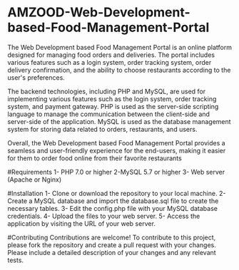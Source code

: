 # AMZOOD-Web-Development-based-Food-Management-Portal

The Web Development based Food Management Portal is an online platform designed for managing food orders and deliveries. The portal includes various features such as a login system, order tracking system, order delivery confirmation, and the ability to choose restaurants according to the user's preferences.

The backend technologies, including PHP and MySQL, are used for implementing various features such as the login system, order tracking system, and payment gateway. PHP is used as the server-side scripting language to manage the communication between the client-side and server-side of the application. MySQL is used as the database management system for storing data related to orders, restaurants, and users.

Overall, the Web Development based Food Management Portal provides a seamless and user-friendly experience for the end-users, making it easier for them to order food online from their favorite restaurants

#Requirements
1- PHP 7.0 or higher
2-MySQL 5.7 or higher
3- Web server (Apache or Nginx)

#Installation
1- Clone or download the repository to your local machine.
2- Create a MySQL database and import the database.sql file to create the necessary tables.
3- Edit the config.php file with your MySQL database credentials.
4- Upload the files to your web server.
5- Access the application by visiting the URL of your web server.

#Contributing
Contributions are welcome! To contribute to this project, please fork the repository and create a pull request with your changes. Please include a detailed description of your changes and any relevant tests.
